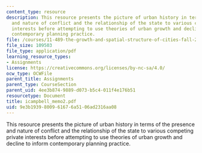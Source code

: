 ```yaml
---
content_type: resource
description: This resource presents the picture of urban history in terms of the presence
  and nature of conflict and the relationship of the state to various competing private
  interests before attempting to use theories of urban growth and decline to inform
  contemporary planning practice.
file: /courses/11-489-the-growth-and-spatial-structure-of-cities-fall-2005/9e3b1939800961676a5106ad2316aa08_icampbell_memo2.pdf
file_size: 109503
file_type: application/pdf
learning_resource_types:
- Assignments
license: https://creativecommons.org/licenses/by-nc-sa/4.0/
ocw_type: OCWFile
parent_title: Assignments
parent_type: CourseSection
parent_uid: 4ee3b874-9889-d073-b5c4-011f4e176b51
resourcetype: Document
title: icampbell_memo2.pdf
uid: 9e3b1939-8009-6167-6a51-06ad2316aa08
---
```

This resource presents the picture of urban history in terms of the presence and nature of conflict and the relationship of the state to various competing private interests before attempting to use theories of urban growth and decline to inform contemporary planning practice.